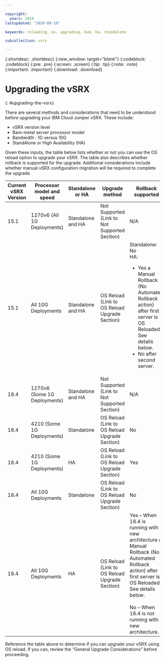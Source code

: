 ```yaml
---

copyright:
  years: 2019
lastupdated: "2020-09-16"

keywords: reloading, os, upgrading, kvm, ha, standalone

subcollection: vsrx

---
```


{:shortdesc: .shortdesc}
{:new_window: target="_blank_"}
{:codeblock: .codeblock}
{:pre: .pre}
{:screen: .screen}
{:tip: .tip}
{:note: .note}
{:important: .important}
{:download: .download}

# Upgrading the vSRX
{: #upgrading-the-vsrx}

There are several methods and considerations that need to be understood before upgrading your IBM Cloud Juniper vSRX. These include:

*	vSRX version level
*	Bare-metal server processor model
*	Bandwidth : 1G versus 10G
*	StandAlone or High Availability (HA)

Given these inputs, the table below lists whether or not you can use the OS reload option to upgrade your vSRX. The table also describes whether rollback is supported for the upgrade. Additional considerations include whether manual vSRX configuration migration will be required to complete the upgrade.

| Current vSRX Version  | Processor model and speed | Standalone or HA | Upgrade method  | Rollback supported |
| ------------- | ------------- | ------------- | ------------- | ------------- |	 			
| 15.1	| 1270v6 (All 1G Deployments)	| Standalone and HA	| Not Supported (Link to Not Supported Section) | N/A|
| 15.1 | All 10G Deployments | Standalone and HA | OS Reload (Link to OS Reload Upgrade Section) |	Standalone: No <BR> HA: <ul><li>Yes a Manual Rollback (No Automated Rollback action) after first server is OS Reloaded. See details below. <li>No after second server. |
| 18.4 | 1270v6 (Some 1G Deployments) |	Standalone and HA |	Not Supported (Link to Not Supported Section) |	N/A |
| 18.4 | 4210 (Some 1G Deployments) | Standalone | OS Reload (Link to OS Reload Upgrade Section) | No |
| 18.4 | 4210 (Some 1G Deployments) |	HA | OS Reload (Link to OS Reload Upgrade Section) | Yes |
| 18.4 | All 10G Deployments | Standalone |	OS Reload (Link to OS Reload Upgrade Section) | No |
| 18.4 | All 10G Deployments | HA |	OS Reload (Link to OS Reload Upgrade Section)	| Yes – When 18.4 is running with new architecture a Manual Rollback (No Automated Rollback action) after first server is OS Reloaded. See details below. <BR> <BR> No – When 18.4 is not running with new architecture. |      

Reference the table above to determine if you can upgrade your vSRX using OS reload. If you can, review the “General Upgrade Considerations” before proceeding.
